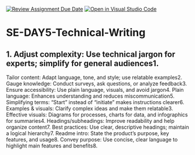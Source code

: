 [![Review Assignment Due Date](https://classroom.github.com/assets/deadline-readme-button-22041afd0340ce965d47ae6ef1cefeee28c7c493a6346c4f15d667ab976d596c.svg)](https://classroom.github.com/a/zsAR-pyY)
[![Open in Visual Studio Code](https://classroom.github.com/assets/open-in-vscode-2e0aaae1b6195c2367325f4f02e2d04e9abb55f0b24a779b69b11b9e10269abc.svg)](https://classroom.github.com/online_ide?assignment_repo_id=15692719&assignment_repo_type=AssignmentRepo)
# SE-DAY5-Technical-Writing
## 1. Adjust complexity: Use technical jargon for experts; simplify for general audiences1.
Tailor content: Adapt language, tone, and style; use relatable examples2.
Gauge knowledge: Conduct surveys, ask questions, or analyze feedback3.
Ensure accessibility: Use plain language, visuals, and avoid jargon4.
Plain language: Enhances understanding and reduces miscommunication5.
Simplifying terms: “Start” instead of “initiate” makes instructions clearer6.
Examples & visuals: Clarify complex ideas and make them relatable3.
Effective visuals: Diagrams for processes, charts for data, and infographics for summaries4.
Headings/subheadings: Improve readability and help organize content7.
Best practices: Use clear, descriptive headings; maintain a logical hierarchy7.
Readme intro: State the product’s purpose, key features, and usage8.
Convey purpose: Use concise, clear language to highlight main features and benefits8.

